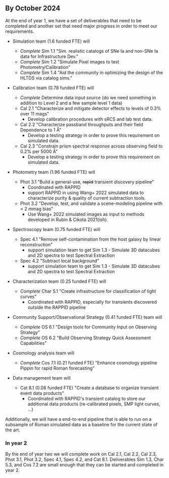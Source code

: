 ## By October 2024

At the end of year 1, we have a set of deliverables that need to be completed and another set that need major progress in order to meet our requirements.

- Simulation team (1.6 funded FTE) will 
	- *Complete* Sim 1.1 "Sim. realistic catalogs of SNe Ia and non-SNe Ia data for Infrastructure Dev."
	- *Complete* Sim 1.2 "Simulate Pixel images to test Photometry/Calibration"
	- *Complete* Sim 1.4 "Aid the community in optimizing the design of the HLTDS via catalog sims."

- Calibration team (0.78 funded FTE) will 
	- *Complete* Determine data input source (do we need something in addition to Level 2 and a few sample level 1 data)
	- Cal 2.1 "Characterize and mitigate detector effects to levels of 0.3% over 11 mags"
		- Develop calibration procedures with sRCS and lab test data.
	- Cal 2.2 "Characterize passband throughputs and their field Dependence to 1 Å"
		- Develop a testing strategy in order to prove this requirement on simulated data.
	- Cal 2.3 "Constrain prism spectral response across observing field to 0.2% per 5000 Å"
		- Develop a testing strategy in order to prove this requirement on simulated data.

- Photometry team (1.96 funded FTE) will 
	- Phot 3.1 "Build a general-use, ~~rapid~~ transient discovery pipeline"
		* Coordinated with RAPPID
		- support RAPPID in using Wang+ 2022 simulated data to characterize purity & quality of current subtraction tools.
	- Phot 3.2 "Develop, test, and validate a scene-modeling pipeline with < 2 mmag bias"
		- Use Wang+ 2022 simulated images as input to methods developed in Rubin & Cikota 2021(ish).

- Spectroscopy team (0.75 funded FTE) will
	- Spec 4.1 "Remove self-contamination from the host galaxy by linear reconstruction"
		- support simulation team to get Sim 1.3 - Simulate 3D datacubes and 2D spectra to test Spectral Extraction
	- Spec 4.2 "Subtract local background"
		- support simulation team to get Sim 1.3 - Simulate 3D datacubes and 2D spectra to test Spectral Extraction

- Characterization team (0.25 funded FTE) will
	- *Complete* Char 5.1 "Create infrastructure for classification of light curves"
		* Coordinated with RAPPID, especially for transients discovered outside the RAPPID pipeline

- Community Support/Observational Strategy (0.41 funded FTE) team will
	- *Complete* OS 6.1 "Design tools for Community Input on Observing Strategy"
	- *Complete* OS 6.2 "Build Observing Strategy Quick Assessment Capabilities"

- Cosmology analysis team will
	- *Complete* Cos 7.1 (0.21 funded FTE) "Enhance cosmology pipeline Pippin for rapid Roman forecasting"

- Data management team will
	- Cat 8.1 (0.08 funded FTE) "Create a database to organize transient event data products"
		* Coordinated with RAPPID's transient catalog to store our additional data products (re-calibrated pixels, SMP light curves, ...)

Additionally, we will have a end-to-end pipeline that is able to run on a subsample of Roman simulated data as a baseline for the current state of the art.


### In year 2

By the end of year two we will complete work on Cal 2.1, Cal 2.2, Cal 2.3, Phot 3.1, Phot 3.2, Spec 4.1, Spec 4.2, and Cat 8.1. Deliverables Sim 1.3, Char 5.3, and Cos 7.2 are small enough that they can be started and completed in year 2. 
